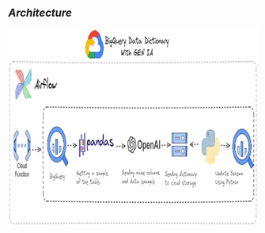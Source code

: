 ## *Architecture*

<div aling="center">
  <img src="images/architecture_image.png" height="400" width="1600">
</div>
